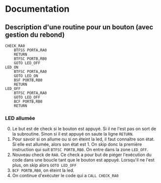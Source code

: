 # Documentation
## Description d'une routine pour un bouton (avec gestion du rebond)

```assembly
CHECK_RA0		
    BTFSS PORTA,RA0	
    RETURN		
    BTFSC PORTB,RB0
    GOTO LED_OFF
LED_ON
    BTFSC PORTA,RA0	
    GOTO LED_ON
    BSF PORTB,RB0
    RETURN
LED_OFF
    BTFSC PORTA,RA0
    GOTO LED_OFF
    BCF PORTB,RB0
    RETURN
```

### LED allumée

0. Le but est de check si le bouton est appuyé. Si il ne l'est pas on sort de la subroutine. Sinon si il est appuyé on saute la ligne `RETURN`. 
1. Pour savoir si on allume ou si on éteint la led, il faut connaître son état. Si elle est allumée, alors son état est 1. On skip donc la première instruction qui suit `BTFSC PORTB,RB0`. On entre dans la zone `LED_OFF`.
2. Nouveau check de `RA0`. Ce check a pour but de piéger l'exécution du code dans une boucle tant que le bouton est appuyé. Lorsqu'il ne l'est plus, on skip alors `GOTO LED_OFF`
3. `BCF PORTB,RB0`, on éteint la led.
4. On continue d'exécuter le code qui a `CALL CHECK_RA0` 